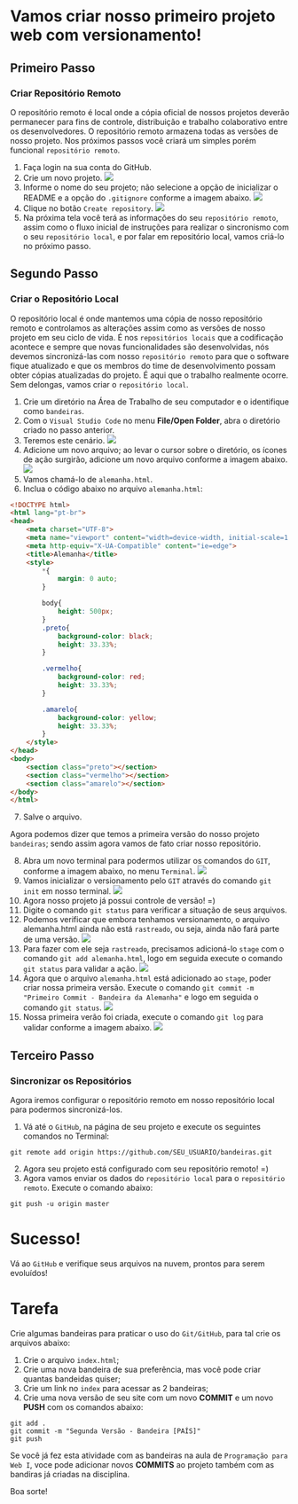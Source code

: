 # Vamos criar nosso primeiro projeto web com versionamento!

## Primeiro Passo

### Criar Repositório Remoto
O repositório remoto é local onde a cópia oficial de nossos projetos deverão permanecer para fins de controle, distribuição e trabalho colaborativo entre os desenvolvedores. O repositório remoto armazena todas as versões de nosso projeto. Nos próximos passos você criará um simples porém funcional `repositório remoto`.
1. Faça login na sua conta do GitHub.
2. Crie um novo projeto.
![](imagens/img01.png)
3. Informe o nome do seu projeto; não selecione a opção de inicializar o README e a opção do `.gitignore` conforme a imagem abaixo.
![](imagens/img02.png)
4. Clique no botão `Create repository`.
![](imagens/img04.png)
5. Na próxima tela você terá as informações do seu `repositório remoto`, assim como o fluxo inicial de instruções para realizar o sincronismo com o seu `repositório local`, e por falar em repositório local, vamos criá-lo no próximo passo.

## Segundo Passo
### Criar o Repositório Local
O repositório local é onde mantemos uma cópia de nosso repositório remoto e controlamos as alterações assim como as versões de nosso projeto em seu ciclo de vida. É nos `repositórios locais` que a codificação acontece e sempre que novas funcionalidades são desenvolvidas, nós devemos sincronizá-las com nosso `repositório remoto` para que o software fique atualizado e que os membros do time de desenvolvimento possam obter cópias atualizadas do projeto. É aqui que o trabalho realmente ocorre. Sem delongas, vamos criar o `repositório local`.
1. Crie um diretório na Área de Trabalho de seu computador e o identifique como `bandeiras`.
2. Com o `Visual Studio Code` no menu **File/Open Folder**, abra o diretório criado no passo anterior.
3. Teremos este cenário.
![](imagens/img05.png)
4. Adicione um novo arquivo; ao levar o cursor sobre o diretório, os ícones de ação surgirão, adicione um novo arquivo conforme a imagem abaixo.
![](imagens/img06.png)
5. Vamos chamá-lo de `alemanha.html`.
6. Inclua o código abaixo no arquivo `alemanha.html`:
```html
<!DOCTYPE html>
<html lang="pt-br">
<head>
    <meta charset="UTF-8">
    <meta name="viewport" content="width=device-width, initial-scale=1.0">
    <meta http-equiv="X-UA-Compatible" content="ie=edge">
    <title>Alemanha</title>
    <style>
        *{
            margin: 0 auto;
        }

        body{
            height: 500px;
        }
        .preto{
            background-color: black;
            height: 33.33%;
        }

        .vermelho{
            background-color: red;
            height: 33.33%;
        }

        .amarelo{
            background-color: yellow;
            height: 33.33%;
        }
    </style>
</head>
<body>
    <section class="preto"></section>
    <section class="vermelho"></section>
    <section class="amarelo"></section>
</body>
</html>
```
7. Salve o arquivo.

Agora podemos dizer que temos a primeira versão do nosso projeto `bandeiras`; sendo assim agora vamos de fato criar nosso repositório.

8. Abra um novo terminal para podermos utilizar os comandos do `GIT`, conforme a imagem abaixo, no menu `Terminal`.
![](imagens/img07.png)
9. Vamos inicializar o versionamento pelo `GIT` através do comando `git init` em nosso terminal.
![](imagens/img08.png)
10. Agora nosso projeto já possui controle de versão! =)
11. Digite o comando `git status` para verificar a situação de seus arquivos.
12. Podemos verificar que embora tenhamos versionamento, o arquivo alemanha.html ainda não está `rastreado`, ou seja, ainda não fará parte de uma versão.
![](imagens/img09.png)
13. Para fazer com ele seja `rastreado`, precisamos adicioná-lo `stage` com o comando `git add alemanha.html`, logo em seguida execute o comando `git status` para validar a ação.
![](imagens/img10.png)
14. Agora que o arquivo `alemanha.html` está adicionado ao `stage`, poder criar nossa primeira versão. Execute o comando `git commit -m "Primeiro Commit - Bandeira da Alemanha"` e logo em seguida o comando `git status`.
![](imagens/img11.png)
15. Nossa primeira verão foi criada, execute o comando `git log` para validar conforme a imagem abaixo.
![](imagens/img12.png)

## Terceiro Passo
### Sincronizar os Repositórios
Agora iremos configurar o repositório remoto em nosso repositório local para podermos sincronizá-los.

1. Vá até o `GitHub`, na página de seu projeto e execute os seguintes comandos no Terminal:
```shell
git remote add origin https://github.com/SEU_USUARIO/bandeiras.git
```  
2. Agora seu projeto está configurado com seu repositório remoto! =)
3. Agora vamos enviar os dados do `repositório local` para o `repositório remoto`. Execute o comando abaixo:
```shell
git push -u origin master
```
# Sucesso!
Vá ao `GitHub` e verifique seus arquivos na nuvem, prontos para serem evoluídos!

# Tarefa
Crie algumas bandeiras para praticar o uso do `Git/GitHub`, para tal crie os arquivos abaixo:

1. Crie o arquivo `index.html`;
2. Crie uma nova bandeira de sua preferência, mas você pode criar quantas bandeidas quiser;
3. Crie um link no `index` para acessar as 2 bandeiras;
4. Crie uma nova versão de seu site com um novo **COMMIT** e um novo **PUSH** com os comandos abaixo:
```shell
git add .
git commit -m "Segunda Versão - Bandeira [PAÍS]"
git push
```
Se você já fez esta atividade com as bandeiras na aula de `Programação para Web I`, voce pode adicionar novos **COMMITS** ao projeto também com as bandiras já criadas na disciplina.

Boa sorte!
